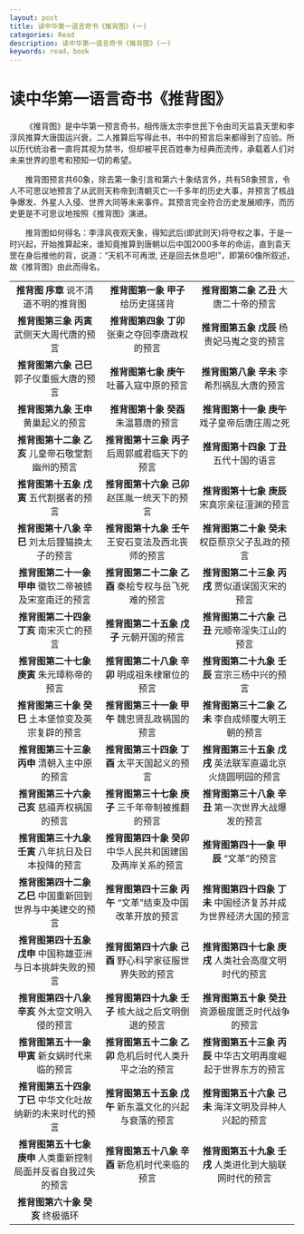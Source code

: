 ```yaml
---
layout: post
title: 读中华第一语言奇书《推背图》(一)
categories: Read
description: 读中华第一语言奇书《推背图》(一)
keywords: read，book
---
```


# 读中华第一语言奇书《推背图》

&emsp;&emsp;《推背图》是中华第一预言奇书，相传唐太宗李世民下令由司天监袁天罡和李淳风推算大唐国运兴衰，二人推算后写得此书，书中的预言后来都得到了应验。所以历代统治者一直将其视为禁书，但却被平民百姓奉为经典而流传，承载着人们对未来世界的思考和预知一切的希望。

&emsp;&emsp;推背图预言共60象，除去第一象引言和第六十象结言外，共有58象预言，令人不可思议地预言了从武则天称帝到清朝灭亡一千多年的历史大事，并预言了核战争爆发、外星人入侵、世界大同等未来事件。其预言完全符合历史发展顺序，而历史更是不可思议地按照《推背图》演进。

&emsp;&emsp;推背图如何得名：李淳风夜观天象，得知武后(即武则天)将夺权之事，于是一时兴起，开始推算起来，谁知竟推算到唐朝以后中国2000多年的命运，直到袁天罡在身后推他的背，说道：“天机不可再泄, 还是回去休息吧!”，即第60像所叙述，故《推背图》由此而得名。

|            |            |            |                               
|:----------:|:----------:|:----------:|
|**推背图  序章**        说不清道不明的推背图 |**推背图第一象  甲子**       给历史搓搓背|**推背图第二象  乙丑**       大唐二十帝的预言|
|**推背图第三象  丙寅**    武侧天大周代唐的预言|**推背图第四象 丁卯**  张柬之夺回李唐政权的预言 |**推背图第五象  戊辰**      杨贵妃马嵬之变的预言|
|**推背图第六象 己巳** 郭子仪重振大唐的预言|**推背图第七象 庚午**  吐蕃入寇中原的预言|**推背图第八象 辛未**  李希烈祸乱大唐的预言 |
|**推背图第九象 王申** 黄巢起义的预言|**推背图第十象 癸酉** 朱温篡唐的预言|**推背图第十一象  庚午**  戏子皇帝后唐庄周之死| 
|**推背图第十二象 乙亥** 儿皇帝石敬堂割幽州的预言|**推背图第十三象 丙子** 后周郭威君临天下的预言|**推背图第十四象  丁丑**  五代十国的语言| 
|**推背图第十五象 戊寅** 五代割据者的预言|**推背图第十六象 己卯** 赵匡胤一统天下的预言|**推背图第十七象 庚辰**  宋真宗亲征澶渊的预言|
|**推背图第十八象 辛巳** 刘太后狸猫换太子的预言|**推背图第十九象 壬午** 王安石变法及西北丧师的预言|**推背图第二十象 癸未**  权臣蔡京父子乱政的预言|
|**推背图第二十一象 甲申** 徽钦二帝被掳及宋室南迁的预言|**推背图第二十二象 乙酉** 秦桧专权与岳飞死难的预言|**推背图第二十三象 丙戌**  贾似道误国灭宋的预言|
|**推背图第二十四象 丁亥** 南宋灭亡的预言|**推背图第二十五象 戊子** 元朝开国的预言|**推背图第二十六象 己丑**  元顺帝淫失江山的预言|
|**推背图第二十七象 庚寅** 朱元璋称帝的预言|**推背图第二十八象 辛卯** 明成祖朱棣窜位的预言|**推背图第二十九象 壬辰**  宣宗三杨中兴的预言|
|**推背图第三十象 癸巳** 土本堡惊变及英宗复辟的预言|**推背图第三十一象 甲午** 魏忠贤乱政祸国的预言|**推背图第三十二象 乙未**  李自成倾覆大明王朝的预言|
|**推背图第三十三象 丙申** 清朝入主中原的预言|**推背图第三十四象 丁酉** 太平天国起义的预言|**推背图第三十五象 戊戌**  英法联军直逼北京火烧圆明园的预言|
|**推背图第三十六象 己亥** 慈禧弄权祸国的预言|**推背图第三十七象 庚子** 三千年帝制被推翻的预言|**推背图第三十八象 辛丑**  第一次世界大战爆发的预言|
|**推背图第三十九象 壬寅** 八年抗日及日本投降的预言|**推背图第四十象 癸卯** 中华人民共和国建国及两岸关系的预言|**推背图第四十一象 甲辰**  “文革”的预言|
|**推背图第四十二象 乙巳** 中国重新回到世界与中美建交的预言|**推背图第四十三象 丙午** “文革”结束及中国改革开放的预言|**推背图第四十四象 丁未**  中国经济复苏并成为世界经济大国的预言|
|**推背图第四十五象 戊申** 中国称雄亚洲与日本挑衅失败的预言|**推背图第四十六象 己酉** 野心科学家征服世界失败的预言|**推背图第四十七象 庚戌**  人类社会高度文明时代的预言|
|**推背图第四十八象 辛亥** 外太空文明入侵的预言|**推背图第四十九象 壬子** 核大战之后文明倒退的预言|**推背图第五十象 癸丑**  资源极度匮乏时代战争的预言|
|**推背图第五十一象 甲寅** 新女娲时代来临的预言|**推背图第五十二象 乙卯** 危机后时代人类升平之治的预言|**推背图第五十三象 丙辰**  中华古文明再度崛起于世界东方的预言|
|**推背图第五十四象 丁已** 中华文化吐故纳新的未来时代的预言|**推背图第五十五象 戊午** 新东瀛文化的兴起与衰落的预言|**推背图第五十六象 己未**  海洋文明及异种人兴起的预言|
|**推背图第五十七象 庚申** 人类重新控制局面并反省自我过失的预言|**推背图第五十八象 辛酉** 新危机时代来临的预言|**推背图第五十九象 壬戌**  人类进化到大脑联网时代的预言|
|**推背图第六十象 癸亥** 终极循环|                 |                   |

